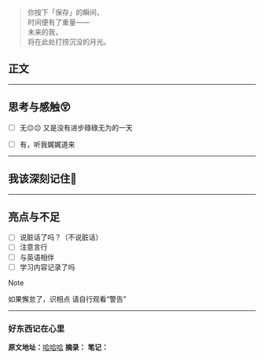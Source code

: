 > 你按下「保存」的瞬间，  
> 时间便有了重量——  
> 未来的我，  
> 将在此处打捞沉没的月光。  

## 正文



---
## 思考与感触😲
- [ ] 无😔😔
 又是没有进步碌碌无为的一天
- [ ] 有，听我娓娓道来


---
## 我该深刻记住🦊


---
## 亮点与不足
- [ ] 说脏话了吗？（不说脏话）
- [ ] 注意言行
- [ ] 与英语相伴
- [ ] 学习内容记录了吗

> [!NOTE]
> 如果懈怠了，识相点
> 请自行观看“警告”

---
### 好东西记在心里
**原文地址：**[哈哈哈](https://www.zhihu.com/question/305230546/answer/5354124162?utm_psn=1896130575674356937)
**摘录：**
**笔记：**

